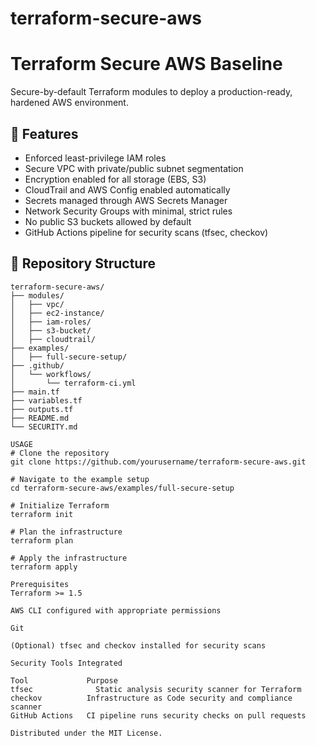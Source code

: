 # terraform-secure-aws
# Terraform Secure AWS Baseline

Secure-by-default Terraform modules to deploy a production-ready, hardened AWS environment.

## 🚀 Features

- Enforced least-privilege IAM roles
- Secure VPC with private/public subnet segmentation
- Encryption enabled for all storage (EBS, S3)
- CloudTrail and AWS Config enabled automatically
- Secrets managed through AWS Secrets Manager
- Network Security Groups with minimal, strict rules
- No public S3 buckets allowed by default
- GitHub Actions pipeline for security scans (tfsec, checkov)

## 📂 Repository Structure

```plaintext
terraform-secure-aws/
├── modules/
│   ├── vpc/
│   ├── ec2-instance/
│   ├── iam-roles/
│   ├── s3-bucket/
│   ├── cloudtrail/
├── examples/
│   ├── full-secure-setup/
├── .github/
│   └── workflows/
│       └── terraform-ci.yml
├── main.tf
├── variables.tf
├── outputs.tf
├── README.md
└── SECURITY.md

USAGE
# Clone the repository
git clone https://github.com/yourusername/terraform-secure-aws.git

# Navigate to the example setup
cd terraform-secure-aws/examples/full-secure-setup

# Initialize Terraform
terraform init

# Plan the infrastructure
terraform plan

# Apply the infrastructure
terraform apply

Prerequisites
Terraform >= 1.5

AWS CLI configured with appropriate permissions

Git

(Optional) tfsec and checkov installed for security scans

Security Tools Integrated

Tool             Purpose
tfsec	           Static analysis security scanner for Terraform
checkov	         Infrastructure as Code security and compliance scanner
GitHub Actions	 CI pipeline runs security checks on pull requests

Distributed under the MIT License.
